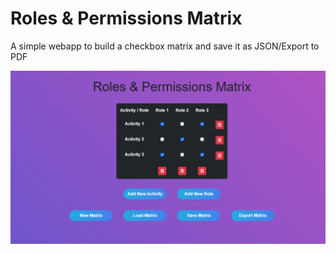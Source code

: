 # Roles & Permissions Matrix

A simple webapp to build a checkbox matrix and save it as JSON/Export to PDF

[![Roles & Permissions Matrix Screenshot with link to the app](screenshot.PNG)](https://nonvegan.github.io/trabalho-acsi)

